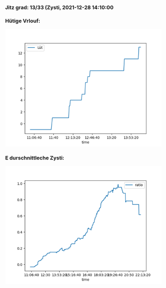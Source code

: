 ### Jitz grad: 13/33 (Zysti, 2021-12-28 14:10:00

### Hütige Vrlouf:
![Graph](Today.png)

### E durschnittleche Zysti:
![Graph](Zysti.png)